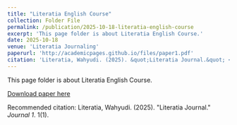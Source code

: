 ```yaml
---
title: "Literatia English Course"
collection: Folder File
permalink: /publication/2025-10-18-literatia-english-course
excerpt: 'This page folder is about Literatia English Course.'
date: 2025-10-18
venue: 'Literatia Journaling'
paperurl: 'http://academicpages.github.io/files/paper1.pdf'
citation: 'Literatia, Wahyudi. (2025). &quot;Literatia Journal.&quot; <i>Journal 1</i>. 1(1).'
---
```

This page folder is about Literatia English Course.

[Download paper here](http://academicpages.github.io/files/paper1.pdf)

Recommended citation: Literatia, Wahyudi. (2025). &quot;Literatia Journal.&quot; <i>Journal 1</i>. 1(1).

